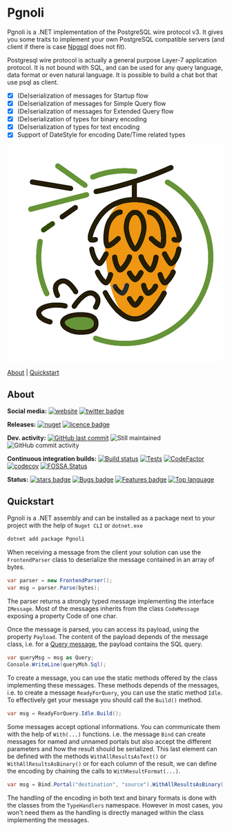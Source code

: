 # Pgnoli
Pgnoli is a .NET implementation of the PostgreSQL wire protocol v3. 
It gives you some traits to implement your own PostgreSQL compatible servers (and client if there is case [Npgsql](https://github.com/Npgsql/Npgsql) does not fit).

Postgresql wire protocol is actually a general purpose Layer-7 application protocol. It is not bound with SQL, and can be used for any query language, data format or even natural language. It is possible to build a chat bot that use psql as client.

- [X] (De)serialization of messages for Startup flow
- [X] (De)serialization of messages for Simple Query flow
- [X] (De)serialization of messages for Extended Query flow
- [X] (De)serialization of types for binary encoding
- [X] (De)serialization of types for text encoding
- [X] Support of DateStyle for encoding Date/Time related types

![Logo](https://raw.githubusercontent.com/Seddryck/Pgnoli/main/assets/logo/Pgnoli-logo.png)

[About][] | [Quickstart][]

[About]: #about (About)
[Quickstart]: #quickstart (Quickstart)

## About

**Social media:** [![website](https://img.shields.io/badge/website-seddryck.github.io/Pgnoli-fe762d.svg)](https://seddryck.github.io/Pgnoli)
[![twitter badge](https://img.shields.io/badge/twitter%20Pgnoli-@Seddryck-blue.svg?style=flat&logo=twitter)](https://twitter.com/Seddryck)

**Releases:** [![nuget](https://img.shields.io/nuget/v/Pgnoli.svg)](https://www.nuget.org/packages/Pgnoli/)
[![licence badge](https://img.shields.io/badge/License-Apache%202.0-yellow.svg)](https://github.com/Seddryck/Pgnoli/blob/master/LICENSE)

**Dev. activity:** [![GitHub last commit](https://img.shields.io/github/last-commit/Seddryck/Pgnoli.svg)](https://github.com/Seddryck/Pgnoli/commits)
![Still maintained](https://img.shields.io/maintenance/yes/2023.svg)
![GitHub commit activity](https://img.shields.io/github/commit-activity/y/Seddryck/Pgnoli)

**Continuous integration builds:** [![Build status](https://ci.appveyor.com/api/projects/status/80321ajt5beih60f?svg=true)](https://ci.appveyor.com/project/Seddryck/Pgnoli/)
[![Tests](https://img.shields.io/appveyor/tests/seddryck/Pgnoli.svg)](https://ci.appveyor.com/project/Seddryck/Pgnoli/build/tests)
[![CodeFactor](https://www.codefactor.io/repository/github/seddryck/Pgnoli/badge)](https://www.codefactor.io/repository/github/seddryck/Pgnoli)
[![codecov](https://codecov.io/github/Seddryck/Pgnoli/branch/main/graph/badge.svg?token=9ZSJ6N0X9E)](https://codecov.io/github/Seddryck/Pgnoli)
[![FOSSA Status](https://app.fossa.com/api/projects/git%2Bgithub.com%2FSeddryck%2FPgnoli.svg?type=shield)](https://app.fossa.com/projects/git%2Bgithub.com%2FSeddryck%2FPgnoli?ref=badge_shield)

**Status:** [![stars badge](https://img.shields.io/github/stars/Seddryck/Pgnoli.svg)](https://github.com/Seddryck/Pgnoli/stargazers)
[![Bugs badge](https://img.shields.io/github/issues/Seddryck/Pgnoli/bug.svg?color=red&label=Bugs)](https://github.com/Seddryck/Pgnoli/issues?utf8=%E2%9C%93&q=is:issue+is:open+label:bug+)
[![Features badge](https://img.shields.io/github/issues/seddryck/Pgnoli/new-feature.svg?color=purple&label=Feature%20requests)](https://github.com/Seddryck/Pgnoli/issues?utf8=%E2%9C%93&q=is:issue+is:open+label:new-feature+)
[![Top language](https://img.shields.io/github/languages/top/seddryck/Pgnoli.svg)](https://github.com/Seddryck/Pgnoli/search?l=C%23)

## Quickstart

Pgnoli is a .NET assembly and can be installed as a package next to your project with the help of `Nuget CLI` or `dotnet.exe` 

```bash
dotnet add package Pgnoli
```

When receiving a message from the client your solution can use the `FrontendParser` class to deserialize the message contained in an array of bytes.

```csharp
var parser = new FrontendParser();
var msg = parser.Parse(bytes);
```

The parser returns a strongly typed message implementing the interface `IMessage`. Most of the messages inherits from the class `CodeMessage` exposing a property Code of one char.

Once the message is parsed, you can access its payload, using the property `Payload`. The content of the payload depends of the message class, i.e. for a [Query message](https://www.postgresql.org/docs/current/protocol-message-formats.html), the payload contains the SQL query.

```csharp
var queryMsg = msg as Query;
Console.WriteLine(queryMsh.Sql);
```

To create a message, you can use the static methods offered by the class implementing these messages. These methods depends of the messages, i.e. to create a message `ReadyForQuery`, you can use the static method `Idle`.
To effectively get your message you should call the `Build()` method.

```csharp
var msg = ReadyForQuery.Idle.Build();
```

Some messages accept optional informations. You can communicate them with the help of `With(...)` functions. i.e. the message `Bind` can create messages for named and unnamed portals but also accept the different parameters and how the result should be serialized. This last element can be defined with the methods `WithAllResultsAsText()` or `WithAllResultsAsBinary()` or for each column of the result, we can define the encoding by chaining the calls to `WithResultFormat(...)`.

```csharp
var msg = Bind.Portal("destination", "source").WithAllResultsAsBinary().Build();
```

The handling of the encoding in both text and binary formats is done with the classes from the `TypeHandlers` namespace.
However in most cases, you won't need them as the handling is directly managed within the class implementing the messages.